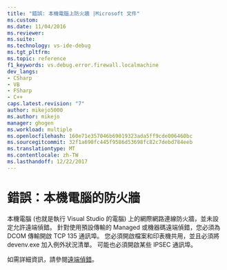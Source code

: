 ```yaml
---
title: "錯誤: 本機電腦上防火牆 |Microsoft 文件"
ms.custom: 
ms.date: 11/04/2016
ms.reviewer: 
ms.suite: 
ms.technology: vs-ide-debug
ms.tgt_pltfrm: 
ms.topic: reference
f1_keywords: vs.debug.error.firewall.localmachine
dev_langs:
- CSharp
- VB
- FSharp
- C++
caps.latest.revision: "7"
author: mikejo5000
ms.author: mikejo
manager: ghogen
ms.workload: multiple
ms.openlocfilehash: 160e71e357046b69019323ada5ff9cde006460bc
ms.sourcegitcommit: 32f1a690fc445f9586d53698fc82c7debd784eeb
ms.translationtype: MT
ms.contentlocale: zh-TW
ms.lasthandoff: 12/22/2017
---
```

# <a name="error-firewall-on-local-machine"></a>錯誤：本機電腦的防火牆
本機電腦 (也就是執行 Visual Studio 的電腦) 上的網際網路連線防火牆，並未設定允許遠端偵錯。 針對使用預設傳輸的 Managed 或機器碼遠端偵錯，您必須為 DCOM 傳輸開啟 TCP 135 通訊埠。 您必須開啟檔案和印表機共用，並且必須將 devenv.exe 加入例外狀況清單。 可能也必須開啟某些 IPSEC 通訊埠。  
  
 如需詳細資訊，請參閱[遠端偵錯](../debugger/remote-debugging.md)。